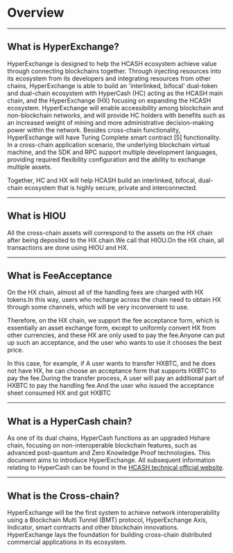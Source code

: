 # Overview

---

## What is HyperExchange?
HyperExchange is designed to help the HCASH ecosystem achieve value through connecting blockchains together. Through injecting resources into its ecosystem from its developers and integrating resources from other chains, HyperExchange is able to build an 'interlinked, bifocal' dual-token and dual-chain ecosystem with HyperCash (HC) acting as the HCASH main chain, and the HyperExchange (HX) focusing on expanding the HCASH ecosystem. HyperExchange will enable accessibility among blockchain and non-blockchain networks, and will provide HC holders with benefits such as an increased weight of mining and more administrative decision-making power within the network. Besides cross-chain functionality, HyperExchange will have Turing Complete smart contract [5] functionality. In a cross-chain application scenario, the underlying blockchain virtual machine, and the SDK and RPC support multiple development languages, providing required flexibility configuration and the ability to exchange multiple assets.

Together, HC and HX will help HCASH build an interlinked, bifocal, dual-chain ecosystem that is highly secure, private and interconnected.

---

## What is HIOU

All the cross-chain assets will correspond to the assets on the HX chain after being deposited to the HX chain.We call that HIOU.On the HX chain, all transactions are done using HIOU and HX.

---

## What is FeeAcceptance

On the HX chain, almost all of the handling fees are charged with HX tokens.In this way, users who recharge across the chain need to obtain HX through some channels, which will be very inconvenient to use.

Therefore, on the HX chain, we support the fee acceptance form, which is essentially an asset exchange form, except to uniformly convert HX from other currencies, and these HX are only used to pay the fee.Anyone can put up such an acceptance, and the user who wants to use it chooses the best price.

In this case, for example, if A user wants to transfer HXBTC, and he does not have HX, he can choose an acceptance form that supports HXBTC to pay the fee.During the transfer process, A user will pay an additional part of HXBTC to pay the handling fee.And the user who issued the acceptance sheet consumed HX and got HXBTC

---

## What is a HyperCash chain?
As one of its dual chains, HyperCash functions as an upgraded Hshare chain, focusing on non-interoperable blockchain features, such as advanced post-quantum and Zero Knowledge Proof technologies. This document aims to introduce HyperExchange. All subsequent information relating to HyperCash can be found in the [HCASH technical official website](https://h.cash/).

---

## What is the Cross-chain?
HyperExchange will be the first system to achieve network interoperability using a Blockchain Multi Tunnel (BMT) protocol, HyperExchange Axis, Indicator, smart contracts and other blockchain innovations. HyperExchange lays the foundation for building cross-chain distributed commercial applications in its ecosystem.


